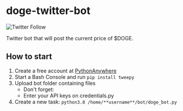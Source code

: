 # doge-twitter-bot
![Twitter Follow](https://img.shields.io/twitter/follow/DollarYet?style=social)

Twitter bot that will post the current price of $DOGE.

## How to start

1. Create a free account at [PythonAnywhere](https://www.pythonanywhere.com/)
2. Start a Bash Console and run ```pip install tweepy```
3. Upload bot folder containing files
    * Don't forget:
     * Enter your API keys on credentials.py
4. Create a new task: ```python3.8 /home/**username**/bot/doge_bot.py```
